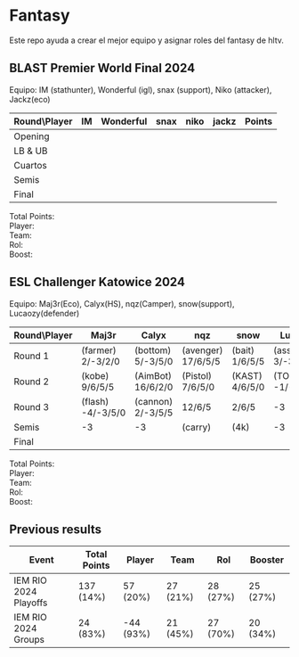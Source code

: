 # Fantasy

Este repo ayuda a crear el mejor equipo y asignar roles del fantasy de hltv.  

## BLAST Premier World Final 2024

Equipo: IM (stathunter), Wonderful (igl), snax (support), Niko (attacker), Jackz(eco)  

| Round\Player | IM | Wonderful | snax | niko | jackz | Points |
|--------------|---------|-----------|------|------|------|--------|
| Opening |  |  |  |  |  |  |
| LB & UB |  |  |  |  |  |  |
| Cuartos |  |  |  |  |  |  |
| Semis |  |  |  |  |  |  |
| Final |  |  |  |  |  |  |

Total Points:   
Player:   
Team:   
Rol:   
Boost: 

## ESL Challenger Katowice 2024

Equipo: Maj3r(Eco), Calyx(HS), nqz(Camper), snow(support), Lucaozy(defender)  

| Round\Player | Maj3r | Calyx | nqz | snow | Lucaozy | Points |
|--------------|---------|-----------|------|------|------|--------|
| Round 1 | (farmer) 2/-3/2/0 | (bottom) 5/-3/5/0 | (avenger) 17/6/5/5 | (bait) 1/6/5/5 | (assist) 3/-3/2/5 | 65 |
| Round 2 | (kobe) 9/6/5/5 | (AimBot) 16/6/2/0 | (Pistol) 7/6/5/0 | (KAST) 4/6/5/0 | (TOP) -1/-3/-2/0 | 76 |
| Round 3 | (flash) -4/-3/5/0 | (cannon) 2/-3/5/5 | 12/6/5 | 2/6/5 | -3 | 40 |
| Semis | -3 | -3 | (carry) | (4k) | -3 |  |
| Final |  |  |  |  |  |  |

Total Points:   
Player:   
Team:   
Rol:   
Boost:   

## Previous results

| Event | Total Points | Player | Team | Rol | Booster |
|-------|--------------|--------|------|-----|---------|
| IEM RIO 2024 Playoffs | 137 (14%) | 57 (20%) | 27 (21%) | 28 (27%) | 25 (27%) |
| IEM RIO 2024 Groups | 24 (83%) | -44 (93%) | 21 (45%) | 27 (70%) | 20 (34%) |
